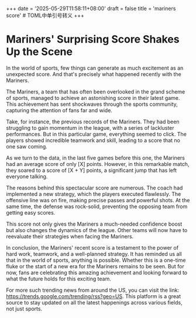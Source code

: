+++
date = '2025-05-29T11:58:11+08:00'
draft = false
title = 'mariners score' # TOML中单引号转义
+++

# Mariners' Surprising Score Shakes Up the Scene

In the world of sports, few things can generate as much excitement as an unexpected score. And that's precisely what happened recently with the Mariners. 

The Mariners, a team that has often been overlooked in the grand scheme of sports, managed to achieve an astonishing score in their latest game. This achievement has sent shockwaves through the sports community, capturing the attention of fans far and wide.

Take, for instance, the previous records of the Mariners. They had been struggling to gain momentum in the league, with a series of lackluster performances. But in this particular game, everything seemed to click. The players showed incredible teamwork and skill, leading to a score that no one saw coming.

As we turn to the data, in the last five games before this one, the Mariners had an average score of only [X] points. However, in this remarkable match, they soared to a score of [X + Y] points, a significant jump that has left everyone talking.

The reasons behind this spectacular score are numerous. The coach had implemented a new strategy, which the players executed flawlessly. The offensive line was on fire, making precise passes and powerful shots. At the same time, the defense was rock-solid, preventing the opposing team from getting easy scores.

This score not only gives the Mariners a much-needed confidence boost but also changes the dynamics of the league. Other teams will now have to reevaluate their strategies when facing the Mariners.

In conclusion, the Mariners' recent score is a testament to the power of hard work, teamwork, and a well-planned strategy. It has reminded us all that in the world of sports, anything is possible. Whether this is a one-time fluke or the start of a new era for the Mariners remains to be seen. But for now, fans are celebrating this amazing achievement and looking forward to what the future holds for this exciting team. 

For more such trending news from around the US, you can visit the link:  https://trends.google.com/trending/rss?geo=US. This platform is a great source to stay updated on all the latest happenings across various fields, not just sports.